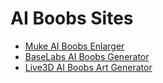 # AI Boobs Sites

* [Muke AI Boobs Enlarger](https://muke.ai/ai-boobs-enlarger/)
* [BaseLabs AI Boobs Generator](https://www.basedlabs.ai/tools/ai-boobs-generator)
* [Live3D AI Boobs Art Generator](https://live3d.io/ai-boobs-art-generator)
